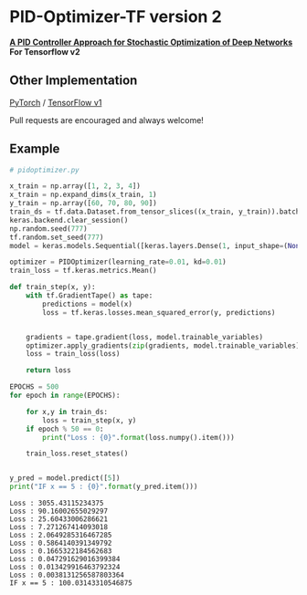 # PID-Optimizer-TF version 2
**[A PID Controller Approach for Stochastic Optimization of Deep Networks](http://www4.comp.polyu.edu.hk/~cslzhang/paper/CVPR18_PID.pdf) For Tensorflow v2**


## Other Implementation
[PyTorch](https://github.com/tensorboy/PIDOptimizer) / [TensorFlow v1](https://github.com/machida-mn/tensorflow-pid)

Pull requests are encouraged and always welcome!

## Example

```python
# pidoptimizer.py

x_train = np.array([1, 2, 3, 4])
x_train = np.expand_dims(x_train, 1)
y_train = np.array([60, 70, 80, 90])
train_ds = tf.data.Dataset.from_tensor_slices((x_train, y_train)).batch(1)
keras.backend.clear_session()
np.random.seed(777)
tf.random.set_seed(777)
model = keras.models.Sequential([keras.layers.Dense(1, input_shape=(None, 1))])

optimizer = PIDOptimizer(learning_rate=0.01, kd=0.01)
train_loss = tf.keras.metrics.Mean()

def train_step(x, y):
    with tf.GradientTape() as tape:
        predictions = model(x)
        loss = tf.keras.losses.mean_squared_error(y, predictions)


    gradients = tape.gradient(loss, model.trainable_variables)
    optimizer.apply_gradients(zip(gradients, model.trainable_variables))
    loss = train_loss(loss)

    return loss

EPOCHS = 500
for epoch in range(EPOCHS):

    for x,y in train_ds:
        loss = train_step(x, y)
    if epoch % 50 == 0:
        print("Loss : {0}".format(loss.numpy().item()))

    train_loss.reset_states()


y_pred = model.predict([5])
print("IF x == 5 : {0}".format(y_pred.item()))
```

```
Loss : 3055.43115234375
Loss : 90.16002655029297
Loss : 25.60433006286621
Loss : 7.271267414093018
Loss : 2.0649285316467285
Loss : 0.5864140391349792
Loss : 0.1665322184562683
Loss : 0.047291629016399384
Loss : 0.013429916463792324
Loss : 0.0038131256587803364
IF x == 5 : 100.03143310546875
```
